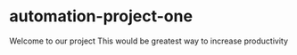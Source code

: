 # automation-project-one

Welcome to our project
This would be greatest way to increase productivity
